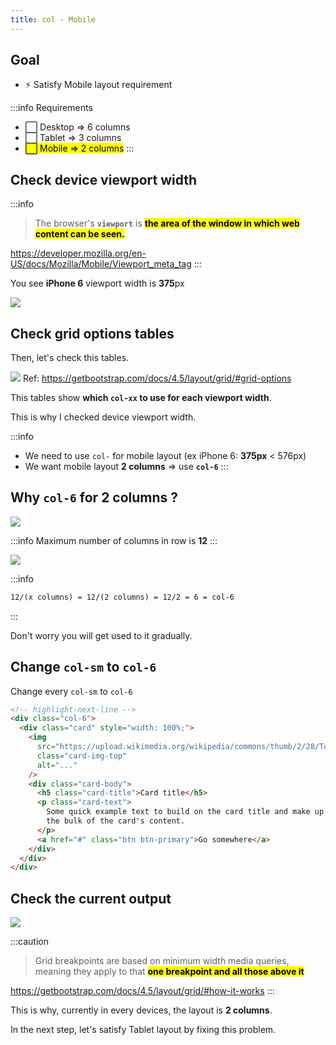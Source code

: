 ```yaml
---
title: col - Mobile
---
```


## Goal
- ⚡ Satisfy Mobile layout requirement

:::info Requirements
- ⬜ Desktop => 6 columns
- ⬜ Tablet => 3 columns
- <mark>⬜ Mobile => 2 columns</mark>
:::

## Check device viewport width

:::info
> The browser's **`viewport`** is **<mark>the area of the window in which web content can be seen.</mark>**

https://developer.mozilla.org/en-US/docs/Mozilla/Mobile/Viewport_meta_tag
:::

You see **iPhone 6** viewport width is **375**px

![](https://coderhackers-1304676641.cos.ap-singapore.myqcloud.com/2020-05-19-12-44-11.png)

## Check grid options tables
Then, let's check this tables.

![](https://coderhackers-1304676641.cos.ap-singapore.myqcloud.com/2020-05-21-11-51-48.png)
Ref: https://getbootstrap.com/docs/4.5/layout/grid/#grid-options

This tables show **which `col-xx` to use for each viewport width**.

This is why I checked device viewport width.


:::info
- We need to use `col-` for mobile layout (ex iPhone 6: **375px** < 576px)
- We want mobile layout **2 columns** => use **`col-6`**
:::

## Why `col-6` for 2 columns ?

![](https://coderhackers-1304676641.cos.ap-singapore.myqcloud.com/2020-05-19-08-36-38.png)

:::info
Maximum number of columns in row is **12**
:::

![](https://coderhackers-1304676641.cos.ap-singapore.myqcloud.com/2020-05-21-11-01-06.png)

:::info
```txt title="Formula to determine col- number"
12/(x columns) = 12/(2 columns) = 12/2 = 6 = col-6
```
:::

Don't worry you will get used to it gradually.

## Change `col-sm` to `col-6`
Change every `col-sm` to `col-6`
```html
<!-- highlight-next-line -->
<div class="col-6">
  <div class="card" style="width: 100%;">
    <img
      src="https://upload.wikimedia.org/wikipedia/commons/thumb/2/28/Tortoiseshell_she-cat.JPG/640px-Tortoiseshell_she-cat.JPG"
      class="card-img-top"
      alt="..."
    />
    <div class="card-body">
      <h5 class="card-title">Card title</h5>
      <p class="card-text">
        Some quick example text to build on the card title and make up
        the bulk of the card's content.
      </p>
      <a href="#" class="btn btn-primary">Go somewhere</a>
    </div>
  </div>
</div>
```

## Check the current output

![](https://coderhackers-1304676641.cos.ap-singapore.myqcloud.com/20200520_215205.gif)

:::caution

> Grid breakpoints are based on minimum width media queries, meaning they apply to that <mark>**one breakpoint and all those above it**</mark>

https://getbootstrap.com/docs/4.5/layout/grid/#how-it-works
:::

This is why, currently in every devices, the layout is **2 columns**.

In the next step, let's satisfy Tablet layout by fixing this problem.